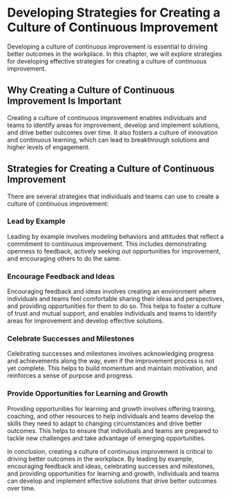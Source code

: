 Developing Strategies for Creating a Culture of Continuous Improvement
=================================================================================================================================

Developing a culture of continuous improvement is essential to driving better outcomes in the workplace. In this chapter, we will explore strategies for developing effective strategies for creating a culture of continuous improvement.

Why Creating a Culture of Continuous Improvement Is Important
-------------------------------------------------------------

Creating a culture of continuous improvement enables individuals and teams to identify areas for improvement, develop and implement solutions, and drive better outcomes over time. It also fosters a culture of innovation and continuous learning, which can lead to breakthrough solutions and higher levels of engagement.

Strategies for Creating a Culture of Continuous Improvement
-----------------------------------------------------------

There are several strategies that individuals and teams can use to create a culture of continuous improvement:

### Lead by Example

Leading by example involves modeling behaviors and attitudes that reflect a commitment to continuous improvement. This includes demonstrating openness to feedback, actively seeking out opportunities for improvement, and encouraging others to do the same.

### Encourage Feedback and Ideas

Encouraging feedback and ideas involves creating an environment where individuals and teams feel comfortable sharing their ideas and perspectives, and providing opportunities for them to do so. This helps to foster a culture of trust and mutual support, and enables individuals and teams to identify areas for improvement and develop effective solutions.

### Celebrate Successes and Milestones

Celebrating successes and milestones involves acknowledging progress and achievements along the way, even if the improvement process is not yet complete. This helps to build momentum and maintain motivation, and reinforces a sense of purpose and progress.

### Provide Opportunities for Learning and Growth

Providing opportunities for learning and growth involves offering training, coaching, and other resources to help individuals and teams develop the skills they need to adapt to changing circumstances and drive better outcomes. This helps to ensure that individuals and teams are prepared to tackle new challenges and take advantage of emerging opportunities.

In conclusion, creating a culture of continuous improvement is critical to driving better outcomes in the workplace. By leading by example, encouraging feedback and ideas, celebrating successes and milestones, and providing opportunities for learning and growth, individuals and teams can develop and implement effective solutions that drive better outcomes over time.
